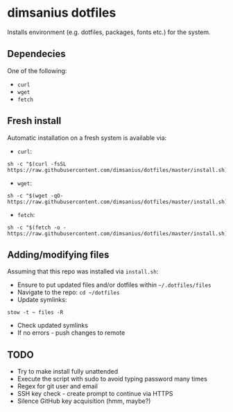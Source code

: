 # dimsanius dotfiles

Installs environment (e.g. dotfiles, packages, fonts etc.) for the system.

## Dependecies

One of the following:

- `curl`
- `wget`
- `fetch`

## Fresh install

Automatic installation on a fresh system is available via:

- `curl`:

```shell
sh -c "$(curl -fsSL https://raw.githubusercontent.com/dimsanius/dotfiles/master/install.sh)"
```

- `wget`:

```shell
sh -c "$(wget -qO- https://raw.githubusercontent.com/dimsanius/dotfiles/master/install.sh)"
```

- `fetch`:

```shell
sh -c "$(fetch -o - https://raw.githubusercontent.com/dimsanius/dotfiles/master/install.sh)"
```

## Adding/modifying files

Assuming that this repo was installed via `install.sh`:

- Ensure to put updated files and/or dotfiles within `~/.dotfiles/files`
- Navigate to the repo: `cd ~/dotfiles`
- Update symlinks:

```shell
stow -t ~ files -R
```

- Check updated symlinks
- If no errors - push changes to remote

## TODO

- Try to make install fully unattended
- Execute the script with sudo to avoid typing password many times
- Regex for git user and email
- SSH key check - create prompt to continue via HTTPS
- Silence GitHub key acquisition (hmm, maybe?)